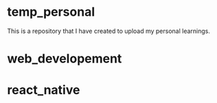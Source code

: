 # temp_personal
This is a repository that I have created to upload my personal learnings.

# web_developement
# react_native
